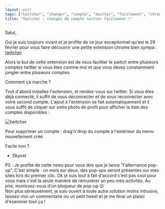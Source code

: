 ```yaml
---
layout: post
tags: ["twitcher", "changer", "compte", "twitter", "facilement", "chrome"]
title: "Twitcher : changez de compte twitter facilement !"
---
```


Salut,

Oui je suis toujours vivant et je profite de ce jour exceptionnel qu'est le 29 février pour vous faire découvrir une petite extension chrome bien sympa : [twitcher](https://chrome.google.com/webstore/detail/twitcher-twitter-account/gmngpagflejjoblmmamaonmnkghjmebh).

Alors le but de cette extension est de vous faciliter le switch entre plusieurs comptes twitter si vous êtes comme moi et que vous devez constamment jongler entre plusieurs comptes.

Comment ça marche ?

Tout d'abord installez l'extension, et rendez-vous sur twitter. Si vous êtes déjà connecté, il suffit de vous déconnecter et de vous reconnecter avec votre second compte. L'ajout à l'extension se fait automatiquement et il vous suffit de cliquer sur votre photo de profil pour afficher la liste des comptes disponibles :

![twitcher](http://i.imgur.com/nQvkAp2.png)

Pour supprimer un compte : drag'n'drop du compte à l'extérieur du menu nouvellement créé.

Facile non ?<br />
- Skyost

PS : Je profite de cette news pour vous dire que je lance "l'alternance pop-up". C'est simple : un mois sur deux, des pop-ups seront présentes sur mes sites lors du premier clic. Ok je suis tout à fait d'accord c'est pas cool pour vous mais c'est la seule manière de rémunérer un peu mes activités. Au pire, munissez-vous d'un bloqueur de pop-up :wink:
<br />Non plus sérieusement, je suis ouvert à toute autre solution moins intrusive, laissez-moi un commentaire ou un petit tweet et je me ferai un plaisir d'examiner tout ça !